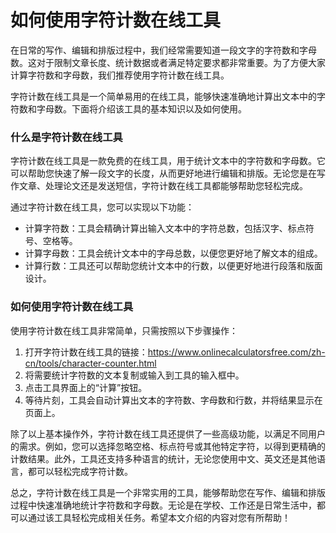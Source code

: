 如何使用字符计数在线工具
============

在日常的写作、编辑和排版过程中，我们经常需要知道一段文字的字符数和字母数。这对于限制文章长度、统计数据或者满足特定要求都非常重要。为了方便大家计算字符数和字母数，我们推荐使用字符计数在线工具。

字符计数在线工具是一个简单易用的在线工具，能够快速准确地计算出文本中的字符数和字母数。下面将介绍该工具的基本知识以及如何使用。

### 什么是字符计数在线工具

字符计数在线工具是一款免费的在线工具，用于统计文本中的字符数和字母数。它可以帮助您快速了解一段文字的长度，从而更好地进行编辑和排版。无论您是在写作文章、处理论文还是发送短信，字符计数在线工具都能够帮助您轻松完成。

通过字符计数在线工具，您可以实现以下功能：

- 计算字符数：工具会精确计算出输入文本中的字符总数，包括汉字、标点符号、空格等。
- 计算字母数：工具会统计文本中的字母总数，以便您更好地了解文本的组成。
- 计算行数：工具还可以帮助您统计文本中的行数，以便更好地进行段落和版面设计。

### 如何使用字符计数在线工具

使用字符计数在线工具非常简单，只需按照以下步骤操作：

1. 打开字符计数在线工具的链接：<https://www.onlinecalculatorsfree.com/zh-cn/tools/character-counter.html>
2. 将需要统计字符数的文本复制或输入到工具的输入框中。
3. 点击工具界面上的“计算”按钮。
4. 等待片刻，工具会自动计算出文本的字符数、字母数和行数，并将结果显示在页面上。

除了以上基本操作外，字符计数在线工具还提供了一些高级功能，以满足不同用户的需求。例如，您可以选择忽略空格、标点符号或其他特定字符，以得到更精确的计数结果。此外，工具还支持多种语言的统计，无论您使用中文、英文还是其他语言，都可以轻松完成字符计数。

总之，字符计数在线工具是一个非常实用的工具，能够帮助您在写作、编辑和排版过程中快速准确地统计字符数和字母数。无论是在学校、工作还是日常生活中，都可以通过该工具轻松完成相关任务。希望本文介绍的内容对您有所帮助！